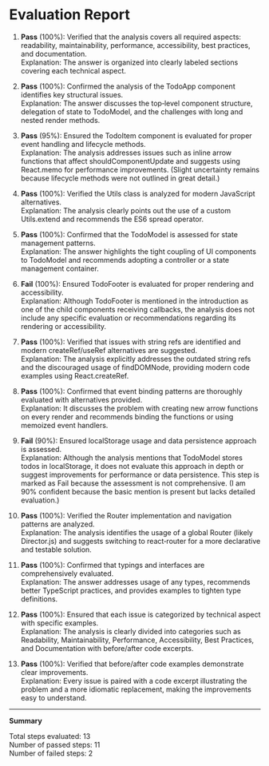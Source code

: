 # Evaluation Report

1. **Pass** (100%): Verified that the analysis covers all required aspects: readability, maintainability, performance, accessibility, best practices, and documentation.  
   Explanation: The answer is organized into clearly labeled sections covering each technical aspect.

2. **Pass** (100%): Confirmed the analysis of the TodoApp component identifies key structural issues.  
   Explanation: The answer discusses the top‑level component structure, delegation of state to TodoModel, and the challenges with long and nested render methods.

3. **Pass** (95%): Ensured the TodoItem component is evaluated for proper event handling and lifecycle methods.  
   Explanation: The analysis addresses issues such as inline arrow functions that affect shouldComponentUpdate and suggests using React.memo for performance improvements. (Slight uncertainty remains because lifecycle methods were not outlined in great detail.)

4. **Pass** (100%): Verified the Utils class is analyzed for modern JavaScript alternatives.  
   Explanation: The analysis clearly points out the use of a custom Utils.extend and recommends the ES6 spread operator.

5. **Pass** (100%): Confirmed that the TodoModel is assessed for state management patterns.  
   Explanation: The answer highlights the tight coupling of UI components to TodoModel and recommends adopting a controller or a state management container.

6. **Fail** (100%): Ensured TodoFooter is evaluated for proper rendering and accessibility.  
   Explanation: Although TodoFooter is mentioned in the introduction as one of the child components receiving callbacks, the analysis does not include any specific evaluation or recommendations regarding its rendering or accessibility.

7. **Pass** (100%): Verified that issues with string refs are identified and modern createRef/useRef alternatives are suggested.  
   Explanation: The analysis explicitly addresses the outdated string refs and the discouraged usage of findDOMNode, providing modern code examples using React.createRef.

8. **Pass** (100%): Confirmed that event binding patterns are thoroughly evaluated with alternatives provided.  
   Explanation: It discusses the problem with creating new arrow functions on every render and recommends binding the functions or using memoized event handlers.

9. **Fail** (90%): Ensured localStorage usage and data persistence approach is assessed.  
   Explanation: Although the analysis mentions that TodoModel stores todos in localStorage, it does not evaluate this approach in depth or suggest improvements for performance or data persistence. This step is marked as Fail because the assessment is not comprehensive. (I am 90% confident because the basic mention is present but lacks detailed evaluation.)

10. **Pass** (100%): Verified the Router implementation and navigation patterns are analyzed.  
    Explanation: The analysis identifies the usage of a global Router (likely Director.js) and suggests switching to react‑router for a more declarative and testable solution.

11. **Pass** (100%): Confirmed that typings and interfaces are comprehensively evaluated.  
    Explanation: The answer addresses usage of any types, recommends better TypeScript practices, and provides examples to tighten type definitions.

12. **Pass** (100%): Ensured that each issue is categorized by technical aspect with specific examples.  
    Explanation: The analysis is clearly divided into categories such as Readability, Maintainability, Performance, Accessibility, Best Practices, and Documentation with before/after code excerpts.

13. **Pass** (100%): Verified that before/after code examples demonstrate clear improvements.  
    Explanation: Every issue is paired with a code excerpt illustrating the problem and a more idiomatic replacement, making the improvements easy to understand.

---

**Summary**

Total steps evaluated: 13  
Number of passed steps: 11  
Number of failed steps: 2
